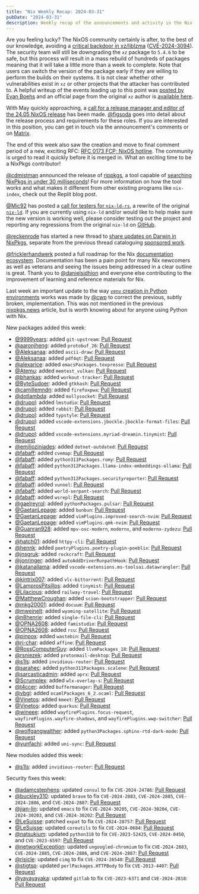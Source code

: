 ```yaml
---
title: "Nix Weekly Recap: 2024-03-31"
pubDate: "2024-03-31"
description: Weekly recap of the announcements and activity in the Nix community and on the NixPkgs package repository.
---
```


Are you feeling lucky? The NixOS community certainly is after, to the best of our knowledge, avoiding a [critical
backdoor in xz/liblzma](https://discourse.nixos.org/t/cve-2024-3094-malicious-code-in-xz-5-6-0-and-5-6-1-tarballs/42405) ([CVE-2024-3094](https://nvd.nist.gov/vuln/detail/CVE-2024-3094)).
The security team will still be downgrading the `xz` package to `5.4.6` to be safe, but this process will result in
a mass rebuild of hundreds of packages meaning that it will take a little more than a week to complete. Note that
users can switch the version of the package early if they are willing to perform the builds on their systems. It is
not clear whether other vulnerabilities exist in `xz` or other projects that the attacker has contributed to. A helpful
writeup of the events leading up to this point was [posted by Evan Boehs](https://boehs.org/node/everything-i-know-about-the-xz-backdoor) and an official page from the original `xz` author is [available here](https://tukaani.org/xz-backdoor/).

With May quickly approaching, a [call for a release manager and editor of the 24.05 NixOS release](https://discourse.nixos.org/t/24-05-call-for-release-manager-editor/42195) has been made. [@figsoda](https://discourse.nixos.org/u/figsoda) goes into detail about the release process and requirements for these roles. If you are interested in this position,
you can get in touch via the announcement's comments or on [Matrix](https://matrix.to/#/#nixos-release-management:nixos.org).

The end of this week also saw the creation and move to final comment period of a new, exciting RFC: [RFC 0173 FCP; NixOS hotline](https://discourse.nixos.org/t/rfc-0173-fcp-nixos-hotline/42536). The community is urged to read it
quickly before it is merged in. What an exciting time to be a NixPkgs contributor!

[@cdmistman](https://discourse.nixos.org/u/cdmistman) announced the release of [rippkgs](https://discourse.nixos.org/t/announcing-rippkgs-searching-nixpkgs-in-under-30-milliseconds/42381), a tool capable of
[searching NixPkgs in under 30 milliseconds](https://blog.replit.com/nixpkgs-search)! For more information on how
the tool works and what makes it different from other existing programs like `nix-index`, check out the Replit
blog post.

[@Mic92](https://discourse.nixos.org/u/Mic92) has posted a [call for testers for `nix-ld-rs`](https://discourse.nixos.org/u/Mic92), a rewrite of the original [`nix-ld`](https://github.com/Mic92/nix-ld). If you are currently using `nix-ld` and/or would like to help make sure the new version is working well, please consider testing out the project and
reporting any regressions from the original `nix-ld` on [GitHub](https://github.com/nix-community/nix-ld-rs).

[@reckenrode](https://discourse.nixos.org/u/reckenrode) has started a new thread to [share updates on Darwin in NixPkgs](https://discourse.nixos.org/t/darwin-updates-news/42249), separate from the previous thread cataloguing [sponsored work](https://discourse.nixos.org/t/nix-macos-monthly/12330).

[@fricklerhandwerk](https://discourse.nixos.org/u/fricklerhandwerk) posted a full roadmap for the Nix [documentation
ecosystem](https://discourse.nixos.org/t/a-roadmap-for-the-documentation-ecosystem/42328). Documentation has been
a pain point for many Nix newcomers as well as veterans and seeing the issues being addressed in a clear outline is great. Thank you to [@danielsidhion](https://discourse.nixos.org/u/danielsidhion) and everyone else contributing to
the improvement of learning and reference materials for Nix.

Last week an important update to the way [`venv` creation in Python environments](https://github.com/NixOS/nixpkgs/pull/297628) works was made by [@cwp](https://github.com/cwp) to correct the previous,
subtly broken, implementation. This was not mentioned in the previous [nixpkgs.news](https://nixpkgs.news) article, but is worth knowing about for anyone using Python with Nix.

New packages added this week:

- [@9999years](https://github.com/9999years): added `git-upstream`: [Pull Request](https://github.com/NixOS/nixpkgs/pull/299851)
- [@aaronjheng](https://github.com/aaronjheng): added `protobuf_26`: [Pull Request](https://github.com/NixOS/nixpkgs/pull/296425)
- [@Aleksanaa](https://github.com/Aleksanaa): added `ascii-draw`: [Pull Request](https://github.com/NixOS/nixpkgs/pull/300045)
- [@Aleksanaa](https://github.com/Aleksanaa): added `pdf4qt`: [Pull Request](https://github.com/NixOS/nixpkgs/pull/299514)
- [@alexarice](https://github.com/alexarice): added `emacsPackages.texpresso`: [Pull Request](https://github.com/NixOS/nixpkgs/pull/299977)
- [@Atemu](https://github.com/Atemu): added `memtest_vulkan`: [Pull Request](https://github.com/NixOS/nixpkgs/pull/296594)
- [@bhankas](https://github.com/bhankas): added `workout-tracker`: [Pull Request](https://github.com/NixOS/nixpkgs/pull/296361)
- [@ByteSudoer](https://github.com/ByteSudoer): added `gtkhash`: [Pull Request](https://github.com/NixOS/nixpkgs/pull/298192)
- [@camillemndn](https://github.com/camillemndn): added `firefoxpwa`: [Pull Request](https://github.com/NixOS/nixpkgs/pull/263404)
- [@dotlambda](https://github.com/dotlambda): added `mollysocket`: [Pull Request](https://github.com/NixOS/nixpkgs/pull/278981)
- [@drupol](https://github.com/drupol): added `lmstudio`: [Pull Request](https://github.com/NixOS/nixpkgs/pull/290399)
- [@drupol](https://github.com/drupol): added `rabbit`: [Pull Request](https://github.com/NixOS/nixpkgs/pull/300209)
- [@drupol](https://github.com/drupol): added `typstyle`: [Pull Request](https://github.com/NixOS/nixpkgs/pull/299932)
- [@drupol](https://github.com/drupol): added `vscode-extensions.jbockle.jbockle-format-files`: [Pull Request](https://github.com/NixOS/nixpkgs/pull/299950)
- [@drupol](https://github.com/drupol): added `vscode-extensions.myriad-dreamin.tinymist`: [Pull Request](https://github.com/NixOS/nixpkgs/pull/299929)
- [@emilioziniades](https://github.com/emilioziniades): added `dotnet-outdated`: [Pull Request](https://github.com/NixOS/nixpkgs/pull/299787)
- [@fabaff](https://github.com/fabaff): added `cvemap`: [Pull Request](https://github.com/NixOS/nixpkgs/pull/300332)
- [@fabaff](https://github.com/fabaff): added `python311Packages.romy`: [Pull Request](https://github.com/NixOS/nixpkgs/pull/300207)
- [@fabaff](https://github.com/fabaff): added `python312Packages.llama-index-embeddings-ollama`: [Pull Request](https://github.com/NixOS/nixpkgs/pull/299768)
- [@fabaff](https://github.com/fabaff): added `python312Packages.securityreporter`: [Pull Request](https://github.com/NixOS/nixpkgs/pull/300195)
- [@fabaff](https://github.com/fabaff): added `vunnel`: [Pull Request](https://github.com/NixOS/nixpkgs/pull/300197)
- [@fabaff](https://github.com/fabaff): added `world-serpant-search`: [Pull Request](https://github.com/NixOS/nixpkgs/pull/300264)
- [@fabaff](https://github.com/fabaff): added `wsrepl`: [Pull Request](https://github.com/NixOS/nixpkgs/pull/300320)
- [@gaelreyrol](https://github.com/gaelreyrol): added `pythonPackages.pulsar`: [Pull Request](https://github.com/NixOS/nixpkgs/pull/243288)
- [@GaetanLepage](https://github.com/GaetanLepage): added `bunbun`: [Pull Request](https://github.com/NixOS/nixpkgs/pull/299421)
- [@GaetanLepage](https://github.com/GaetanLepage): added `vimPlugins.improved-search-nvim`: [Pull Request](https://github.com/NixOS/nixpkgs/pull/299697)
- [@GaetanLepage](https://github.com/GaetanLepage): added `vimPlugins.qmk-nvim`: [Pull Request](https://github.com/NixOS/nixpkgs/pull/300336)
- [@Guanran928](https://github.com/Guanran928): added `mpv-osc-modern`, `modernx`, and `modernx-zydezu`: [Pull Request](https://github.com/NixOS/nixpkgs/pull/296835)
- [@hatch01](https://github.com/hatch01): added `httpy-cli`: [Pull Request](https://github.com/NixOS/nixpkgs/pull/291422)
- [@hennk](https://github.com/hennk): added `poetryPlugins.poetry-plugin-poeblix`: [Pull Request](https://github.com/NixOS/nixpkgs/pull/295651)
- [@jnsgruk](https://github.com/jnsgruk): added `rockcraft`: [Pull Request](https://github.com/NixOS/nixpkgs/pull/295646)
- [@jonringer](https://github.com/jonringer): added `autoAddDriverRunpathHook`: [Pull Request](https://github.com/NixOS/nixpkgs/pull/297212)
- [@katanallama](https://github.com/katanallama): added `vscode-extensions.ms-toolsai.datawrangler`: [Pull Request](https://github.com/NixOS/nixpkgs/pull/300261)
- [@kintrix007](https://github.com/kintrix007): added `vlc-bittorrent`: [Pull Request](https://github.com/NixOS/nixpkgs/pull/296950)
- [@LamprosPitsillos](https://github.com/LamprosPitsillos): added `tinymist`: [Pull Request](https://github.com/NixOS/nixpkgs/pull/298972)
- [@Lilacious](https://github.com/Lilacious): added `railway-travel`: [Pull Request](https://github.com/NixOS/nixpkgs/pull/299999)
- [@MatthewCroughan](https://github.com/MatthewCroughan): added `scion-bootstrapper`: [Pull Request](https://github.com/NixOS/nixpkgs/pull/299479)
- [@mkg20001](https://github.com/mkg20001): added `docuum`: [Pull Request](https://github.com/NixOS/nixpkgs/pull/296729)
- [@mweinelt](https://github.com/mweinelt): added `wyoming-satellite`: [Pull Request](https://github.com/NixOS/nixpkgs/pull/277407)
- [@n8henrie](https://github.com/n8henrie): added `single-file-cli`: [Pull Request](https://github.com/NixOS/nixpkgs/pull/283878)
- [@OPNA2608](https://github.com/OPNA2608): added `famistudio`: [Pull Request](https://github.com/NixOS/nixpkgs/pull/243238)
- [@OPNA2608](https://github.com/OPNA2608): added `rcu`: [Pull Request](https://github.com/NixOS/nixpkgs/pull/287775)
- [@pinpox](https://github.com/pinpox): added `wastebin`: [Pull Request](https://github.com/NixOS/nixpkgs/pull/287455)
- [@ri-char](https://github.com/ri-char): added `affine`: [Pull Request](https://github.com/NixOS/nixpkgs/pull/294925)
- [@RossComputerGuy](https://github.com/RossComputerGuy): added `llvmPackages_18`: [Pull Request](https://github.com/NixOS/nixpkgs/pull/296284)
- [@rsniezek](https://github.com/rsniezek): added `protonmail-desktop`: [Pull Request](https://github.com/NixOS/nixpkgs/pull/296127)
- [@s1ls](https://github.com/s1ls): added `invidious-router`: [Pull Request](https://github.com/NixOS/nixpkgs/pull/291384)
- [@sarahec](https://github.com/sarahec): added `python311Packages.scalene`: [Pull Request](https://github.com/NixOS/nixpkgs/pull/293107)
- [@sarcasticadmin](https://github.com/sarcasticadmin): added `aprx`: [Pull Request](https://github.com/NixOS/nixpkgs/pull/293890)
- [@Scrumplex](https://github.com/Scrumplex): added `wlx-overlay-s`: [Pull Request](https://github.com/NixOS/nixpkgs/pull/292657)
- [@t4ccer](https://github.com/t4ccer): added `buffermanager`: [Pull Request](https://github.com/NixOS/nixpkgs/pull/276937)
- [@vbgl](https://github.com/vbgl): added `ocamlPackages_6_2.ocaml`: [Pull Request](https://github.com/NixOS/nixpkgs/pull/298967)
- [@Vinetos](https://github.com/Vinetos): added `kmeet`: [Pull Request](https://github.com/NixOS/nixpkgs/pull/292303)
- [@Vinetos](https://github.com/Vinetos): added `quarkus`: [Pull Request](https://github.com/NixOS/nixpkgs/pull/298149)
- [@wineee](https://github.com/wineee): added `wayfirePlugins.focus-request`, `wayfirePlugins.wayfire-shadows`, and `wayfirePlugins.wwp-switcher`: [Pull Request](https://github.com/NixOS/nixpkgs/pull/296824)
- [@wolfgangwalther](https://github.com/wolfgangwalther): added `python3Packages.sphinx-rtd-dark-mode`: [Pull Request](https://github.com/NixOS/nixpkgs/pull/296444)
- [@yunfachi](https://github.com/yunfachi): added `uni-sync`: [Pull Request](https://github.com/NixOS/nixpkgs/pull/295236)

New modules added this week:

- [@s1ls](https://github.com/s1ls): added `invidious-router`: [Pull Request](https://github.com/NixOS/nixpkgs/pull/299866)

Security fixes this week:

- [@adamcstephens](https://github.com/adamcstephens): updated `consul` to fix `CVE-2024-24786`: [Pull Request](https://github.com/NixOS/nixpkgs/pull/300155)
- [@buckley310](https://github.com/buckley310): updated `brave` to fix `CVE-2024-2883`, `CVE-2024-2885`, `CVE-2024-2886`, and `CVE-2024-2887`: [Pull Request](https://github.com/NixOS/nixpkgs/pull/299547)
- [@jian-lin](https://github.com/jian-lin): updated `emacs` to fix `CVE-2024-30205`, `CVE-2024-30204`, `CVE-2024-30203`, and `CVE-2024-30202`: [Pull Request](https://github.com/NixOS/nixpkgs/pull/298664)
- [@LeSuisse](https://github.com/LeSuisse): patched `expat` to fix `CVE-2024-28757`: [Pull Request](https://github.com/NixOS/nixpkgs/pull/299306)
- [@LeSuisse](https://github.com/LeSuisse): updated `coreutils` to fix `CVE-2024-0684`: [Pull Request](https://github.com/NixOS/nixpkgs/pull/300310)
- [@natsukium](https://github.com/natsukium): updated `python310` to fix `CVE-2023-52425`, `CVE-2024-0450`, and `CVE-2023-6597`: [Pull Request](https://github.com/NixOS/nixpkgs/pull/299125)
- [@networkException](https://github.com/networkException): updated `ungoogled-chromium` to fix `CVE-2024-2883`, `CVE-2024-2885`, `CVE-2024-2886`, and `CVE-2024-2887`: [Pull Request](https://github.com/NixOS/nixpkgs/pull/299806)
- [@risicle](https://github.com/risicle): updated `cimg` to fix `CVE-2024-26540`: [Pull Request](https://github.com/NixOS/nixpkgs/pull/300303)
- [@stigtsp](https://github.com/stigtsp): updated `perlPackages.HTTPBody` to fix `CVE-2013-4407`: [Pull Request](https://github.com/NixOS/nixpkgs/pull/300461)
- [@yayayayaka](https://github.com/yayayayaka): updated `gitlab` to fix `CVE-2023-6371` and `CVE-2024-2818`: [Pull Request](https://github.com/NixOS/nixpkgs/pull/298726)
